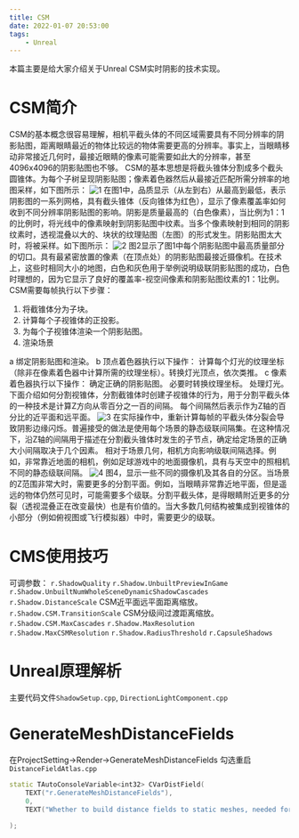 ```yaml
---
title: CSM
date: 2022-01-07 20:53:00
tags:
    - Unreal
---
```

本篇主要是给大家介绍关于Unreal CSM实时阴影的技术实现。
# CSM简介
CSM的基本概念很容易理解，相机平截头体的不同区域需要具有不同分辨率的阴影贴图，距离眼睛最近的物体比较远的物体需要更高的分辨率。事实上，当眼睛移动非常接近几何时，最接近眼睛的像素可能需要如此大的分辨率，甚至4096x4096的阴影贴图也不够。
CSM的基本思想是将截头锥体分割成多个截头圆锥体。为每个子树呈现阴影贴图；像素着色器然后从最接近匹配所需分辨率的地图采样，如下图所示：
![1](/images/Unreal/Renderer/CSM/1.png)
在图1中，品质显示（从左到右）从最高到最低，表示阴影图的一系列网格，具有截头锥体（反向锥体为红色），显示了像素覆盖率如何收到不同分辨率阴影贴图的影响。阴影是质量最高的（白色像素），当比例为1：1的比例时，将光线中的像素映射到阴影贴图中纹素。当多个像素映射到相同的阴影纹素时，透视混叠以大的、块状的纹理贴图（左图）的形式发生。阴影贴图太大时，将被采样。如下图所示：
![2](/images/Unreal/Renderer/CSM/2.png)
图2显示了图1中每个阴影贴图中最高质量部分的切口。具有最紧密放置的像素（在顶点处）的阴影贴图最接近摄像机。在技术上，这些时相同大小的地图，白色和灰色用于举例说明级联阴影贴图的成功，白色时理想的，因为它显示了良好的覆盖率-视空间像素和阴影贴图纹素的1：1比例。
CSM需要每帧执行以下步骤：
1. 将截锥体分为子块。
2. 计算每个子视锥体的正投影。
3. 为每个子视锥体渲染一个阴影贴图。
4. 渲染场景

a 绑定阴影贴图和渲染。
b 顶点着色器执行以下操作：
计算每个灯光的纹理坐标（除非在像素着色器中计算所需的纹理坐标）。转换灯光顶点，依次类推。
c 像素着色器执行以下操作：
确定正确的阴影贴图。
必要时转换纹理坐标。
处理灯光。
下面介绍如何分割视锥体，分割截锥体时创建子视锥体的行为，用于分割平截头体的一种技术是计算Z方向从零百分之一百的间隔。
每个间隔然后表示作为Z轴的百分比的近平面和远平面。
![3](/images/Unreal/Renderer/CSM/3.png)
在实际操作中，重新计算每帧的平截头体分裂会导致阴影边缘闪烁。普遍接受的做法是使用每个场景的静态级联间隔集。在这种情况下，沿Z轴的间隔用于描述在分割截头锥体时发生的子节点，确定给定场景的正确大小间隔取决于几个因素。
相对于场景几何，相机方向影响级联间隔选择。例如，非常靠近地面的相机，例如足球游戏中的地面摄像机，具有与天空中的照相机不同的静态级联间隔。
![4](/images/Unreal/Renderer/CSM/4.png)
图4，显示一些不同的摄像机及其各自的分区。当场景的Z范围非常大时，需要更多的分割平面。例如，当眼睛非常靠近地平面，但是遥远的物体仍然可见时，可能需要多个级联。分割平截头体，是得眼睛附近更多的分裂（透视混叠正在改变最快）也是有价值的。当大多数几何结构被集成到视锥体的小部分（例如俯视图或飞行模拟器）中时，需要更少的级联。
# CMS使用技巧
可调参数：
`r.ShadowQuality`
`r.Shadow.UnbuiltPreviewInGame`
`r.Shadow.UnbuiltNumWholeSceneDynamicShadowCascades`
`r.Shadow.DistanceScale` CSM近平面远平面距离缩放。
`r.Shadow.CSM.TransitionScale` CSM分级间过渡距离缩放。
`r.Shadow.CSM.MaxCascades`
`r.Shadow.MaxResolution`
`r.Shadow.MaxCSMResolution`
`r.Shadow.RadiusThreshold`
`r.CapsuleShadows`
# Unreal原理解析
主要代码文件`ShadowSetup.cpp`, `DirectionLightComponent.cpp`

# GenerateMeshDistanceFields

在ProjectSetting->Render->GenerateMeshDistanceFields 勾选重启
`DistanceFieldAtlas.cpp`
```c++
static TAutoConsoleVariable<int32> CVarDistField(
    TEXT("r.GenerateMeshDistanceFields"),
    0,
    TEXT("Whether to build distance fields to static meshes, needed for distance field AO, which is used to implement Movable SkyLight shadows.\n")
    
);
```